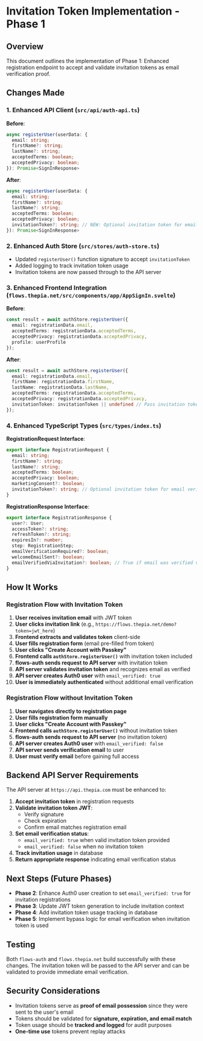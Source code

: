 # Invitation Token Implementation - Phase 1

## Overview

This document outlines the implementation of Phase 1: Enhanced registration endpoint to accept and validate invitation tokens as email verification proof.

## Changes Made

### 1. Enhanced API Client (`src/api/auth-api.ts`)

**Before**:
```typescript
async registerUser(userData: {
  email: string;
  firstName?: string;
  lastName?: string;
  acceptedTerms: boolean;
  acceptedPrivacy: boolean;
}): Promise<SignInResponse>
```

**After**:
```typescript
async registerUser(userData: {
  email: string;
  firstName?: string;
  lastName?: string;
  acceptedTerms: boolean;
  acceptedPrivacy: boolean;
  invitationToken?: string; // NEW: Optional invitation token for email verification
}): Promise<SignInResponse>
```

### 2. Enhanced Auth Store (`src/stores/auth-store.ts`)

- Updated `registerUser()` function signature to accept `invitationToken`
- Added logging to track invitation token usage
- Invitation tokens are now passed through to the API server

### 3. Enhanced Frontend Integration (`flows.thepia.net/src/components/app/AppSignIn.svelte`)

**Before**:
```typescript
const result = await authStore.registerUser({
  email: registrationData.email,
  acceptedTerms: registrationData.acceptedTerms,
  acceptedPrivacy: registrationData.acceptedPrivacy,
  profile: userProfile
});
```

**After**:
```typescript
const result = await authStore.registerUser({
  email: registrationData.email,
  firstName: registrationData.firstName,
  lastName: registrationData.lastName,
  acceptedTerms: registrationData.acceptedTerms,
  acceptedPrivacy: registrationData.acceptedPrivacy,
  invitationToken: invitationToken || undefined // Pass invitation token for email verification
});
```

### 4. Enhanced TypeScript Types (`src/types/index.ts`)

**RegistrationRequest Interface**:
```typescript
export interface RegistrationRequest {
  email: string;
  firstName?: string;
  lastName?: string;
  acceptedTerms: boolean;
  acceptedPrivacy: boolean;
  marketingConsent?: boolean;
  invitationToken?: string; // Optional invitation token for email verification proof
}
```

**RegistrationResponse Interface**:
```typescript
export interface RegistrationResponse {
  user?: User;
  accessToken?: string;
  refreshToken?: string;
  expiresIn?: number;
  step: RegistrationStep;
  emailVerificationRequired?: boolean;
  welcomeEmailSent?: boolean;
  emailVerifiedViaInvitation?: boolean; // True if email was verified via invitation token
}
```

## How It Works

### Registration Flow with Invitation Token

1. **User receives invitation email** with JWT token
2. **User clicks invitation link** (e.g., `https://flows.thepia.net/demo?token=jwt_here`)
3. **Frontend extracts and validates token** client-side
4. **User fills registration form** (email pre-filled from token)
5. **User clicks "Create Account with Passkey"**
6. **Frontend calls `authStore.registerUser()`** with invitation token included
7. **flows-auth sends request to API server** with invitation token
8. **API server validates invitation token** and recognizes email as verified
9. **API server creates Auth0 user** with `email_verified: true`
10. **User is immediately authenticated** without additional email verification

### Registration Flow without Invitation Token

1. **User navigates directly to registration page**
2. **User fills registration form manually**
3. **User clicks "Create Account with Passkey"**
4. **Frontend calls `authStore.registerUser()`** without invitation token
5. **flows-auth sends request to API server** (no invitation token)
6. **API server creates Auth0 user** with `email_verified: false`
7. **API server sends verification email** to user
8. **User must verify email** before gaining full access

## Backend API Server Requirements

The API server at `https://api.thepia.com` must be enhanced to:

1. **Accept invitation token** in registration requests
2. **Validate invitation token JWT**:
   - Verify signature
   - Check expiration
   - Confirm email matches registration email
3. **Set email verification status**:
   - `email_verified: true` when valid invitation token provided
   - `email_verified: false` when no invitation token
4. **Track invitation usage** in database
5. **Return appropriate response** indicating email verification status

## Next Steps (Future Phases)

- **Phase 2**: Enhance Auth0 user creation to set `email_verified: true` for invitation registrations
- **Phase 3**: Update JWT token generation to include invitation context
- **Phase 4**: Add invitation token usage tracking in database
- **Phase 5**: Implement bypass logic for email verification when invitation token is used

## Testing

Both `flows-auth` and `flows.thepia.net` build successfully with these changes. The invitation token will be passed to the API server and can be validated to provide immediate email verification.

## Security Considerations

- Invitation tokens serve as **proof of email possession** since they were sent to the user's email
- Tokens should be validated for **signature, expiration, and email match**
- Token usage should be **tracked and logged** for audit purposes
- **One-time use** tokens prevent replay attacks